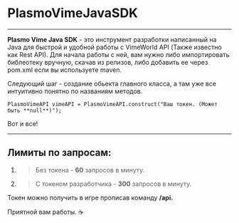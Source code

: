 # PlasmoVimeJavaSDK

---

**Plasmo Vime Java SDK** - это инструмент разработки написанный на Java для быстрой и удобной работы с VimeWorld API (Также известно как Rest API).
Для начала работы с ней, вам нужно либо импортировать библеотеку вручную, скачав из релизов, либо добавить ее через pom.xml если вы используете maven.

Следующий шаг - создание обьекта главного класса, а там уже все интуитивно понятно по названиям методов.

`PlasmoVimeAPI vimeAPI = PlasmoVimeAPI.construct("Ваш токен. (Может быть **null**)");`

Вот и все! 

---

## Лимиты по запросам:

1. > Без токена - **60** запросов в минуту.
2. > С токеном разработчика - **300** запросов в минуту.

Токен можно получить в игре прописав команду **/api.**

Приятной вам работы. :coffee:
